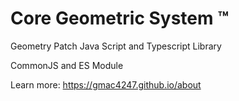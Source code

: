 # Core Geometric System ™ 

Geometry Patch Java Script and Typescript Library 

CommonJS and ES Module

Learn more: 
https://gmac4247.github.io/about

<!---
Core Geometric System ™ 

Geometry Patch Java Script and Typescript Library 

CommonJS and ES Module

Learn more: 
https://gmac4247.github.io/about 
--->
